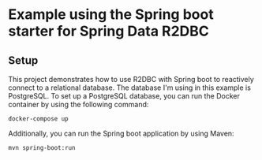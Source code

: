 # Example using the Spring boot starter for Spring Data R2DBC

## Setup

This project demonstrates how to use R2DBC with Spring boot to reactively connect to a relational database. The database I'm using in this example is PostgreSQL. To set up a PostgreSQL database, you can run the Docker container by using the following command:

```
docker-compose up
```

Additionally, you can run the Spring boot application by using Maven:

```
mvn spring-boot:run
```

